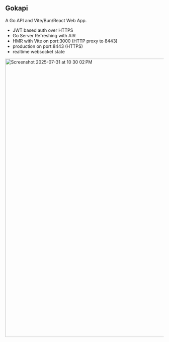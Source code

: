 ## Gokapi

A Go API and Vite/Bun/React Web App.

- JWT based auth over HTTPS
- Go Server Refreshing with AIR
- HMR with Vite on port:3000 (HTTP proxy to 8443)
- production on port:8443 (HTTPS)
- realtime websocket state
  
<img width="1359" height="884" alt="Screenshot 2025-07-31 at 10 30 02 PM" src="https://github.com/user-attachments/assets/f1f1c23a-7aaf-40e8-adaa-dcd4477f93d1" />
